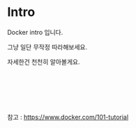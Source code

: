 # Intro
Docker intro 입니다.

그냥 일단 무작정 따라해보세요.

자세한건 천천히 알아볼게요.

​     

​     

​       

참고 : https://www.docker.com/101-tutorial
